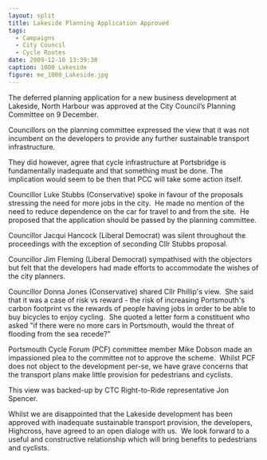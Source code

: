 ```yaml
---
layout: split
title: Lakeside Planning Application Approved
tags:
  - Campaigns
  - City Council
  - Cycle Routes
date: 2009-12-10 13:39:30
caption: 1000 Lakeside
figure: me_1000_Lakeside.jpg
---
```


The deferred planning application for a new business development at Lakeside, North Harbour was approved at the City Council’s Planning Committee on 9 December.

Councillors on the planning committee expressed the view that it was not incumbent on the developers to provide any further sustainable transport infrastructure.

They did however, agree that cycle infrastructure at Portsbridge is fundamentally inadequate and that something must be done. The implication would seem to be then that PCC will take some action itself.

Councillor Luke Stubbs (Conservative) spoke in favour of the proposals stressing the need for more jobs in the city.  He made no mention of the need to reduce dependence on the car for travel to and from the site.  He proposed that the application should be passed by the planning committee.

Councillor Jacqui Hancock (Liberal Democrat) was silent throughout the proceedings with the exception of seconding Cllr Stubbs proposal.

Councillor Jim Fleming (Liberal Democrat) sympathised with the objectors but felt that the developers had made efforts to accommodate the wishes of the city planners.

Councillor Donna Jones (Conservative) shared Cllr Phillip's view.  She said that it was a case of risk vs reward - the risk of increasing Portsmouth's carbon footprint vs the rewards of people having jobs in order to be able to buy bicycles to enjoy cycling.  She quoted a letter form a constituent who asked "if there were no more cars in Portsmouth, would the threat of flooding from the sea recede?"

Portsmouth Cycle Forum (PCF) committee member Mike Dobson made an impassioned plea to the committee not to approve the scheme.  Whilst PCF does not object to the development per-se, we have grave concerns that the transport plans make little provision for pedestrians and cyclists.

This view was backed-up by CTC Right-to-Ride representative Jon Spencer.

Whilst we are disappointed that the Lakeside development has been approved with inadequate sustainable transport provision, the developers, Highcross, have agreed to an open dialoge with us.  We look forward to a useful and constructive relationship which will bring benefits to pedestrians and cyclists.
